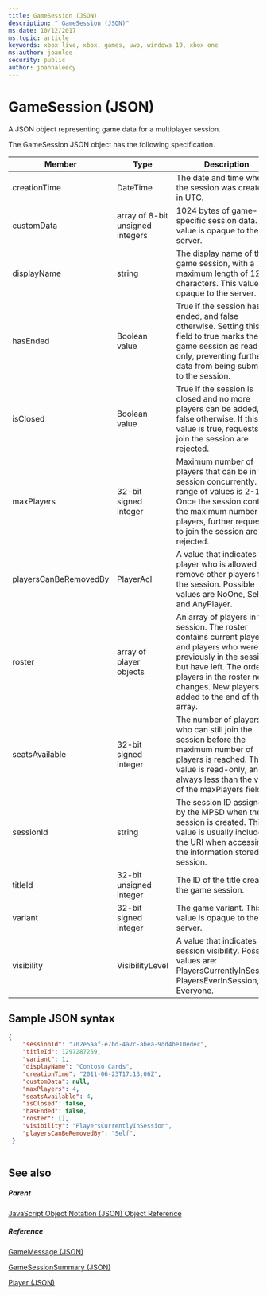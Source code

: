 ```yaml
---
title: GameSession (JSON)
description: " GameSession (JSON)"
ms.date: 10/12/2017
ms.topic: article
keywords: xbox live, xbox, games, uwp, windows 10, xbox one
ms.author: joanlee
security: public
author: joannaleecy
---
```


# GameSession (JSON)
A JSON object representing game data for a multiplayer session. 
<a id="ID4ER"></a>

  
 
The GameSession JSON object has the following specification.
 
| Member| Type| Description| 
| --- | --- | --- | 
| creationTime| DateTime| The date and time when the session was created, in UTC. | 
| customData| array of 8-bit unsigned integers| 1024 bytes of game-specific session data. This value is opaque to the server. | 
| displayName| string| The display name of the game session, with a maximum length of 128 characters. This value is opaque to the server. | 
| hasEnded| Boolean value| True if the session has ended, and false otherwise. Setting this field to true marks the game session as read-only, preventing further data from being submitted to the session. | 
| isClosed| Boolean value| True if the session is closed and no more players can be added, and false otherwise. If this value is true, requests to join the session are rejected. | 
| maxPlayers| 32-bit signed integer| Maximum number of players that can be in the session concurrently. The range of values is 2-16. Once the session contains the maximum number of players, further requests to join the session are rejected. | 
| playersCanBeRemovedBy| PlayerAcl| A value that indicates the player who is allowed to remove other players from the session. Possible values are NoOne, Self, and AnyPlayer. | 
| roster| array of player objects| An array of players in the session. The roster contains current players and players who were previously in the session, but have left. The order of players in the roster never changes. New players are added to the end of the array. | 
| seatsAvailable| 32-bit signed integer| The number of players who can still join the session before the maximum number of players is reached. This value is read-only, and is always less than the value of the maxPlayers field. | 
| sessionId| string| The session ID assigned by the MPSD when the session is created. This value is usually included in the URI when accessing the information stored in a session.| 
| titleId| 32-bit unsigned integer| The ID of the title creating the game session.| 
| variant| 32-bit signed integer| The game variant. This value is opaque to the server.| 
| visibility| VisibilityLevel| A value that indicates session visibility. Possible values are: PlayersCurrentlyInSession, PlayersEverInSession, and Everyone.| 
  
<a id="ID4EEF"></a>

 
## Sample JSON syntax
 

```json
{
    "sessionId": "702e5aaf-e7bd-4a7c-abea-9dd4be10edec",
    "titleId": 1297287259,
    "variant": 1,
    "displayName": "Contoso Cards",
    "creationTime": "2011-06-23T17:13:06Z",
    "customData": null,
    "maxPlayers": 4,
    "seatsAvailable": 4,
    "isClosed": false,
    "hasEnded": false,
    "roster": [],
    "visibility": "PlayersCurrentlyInSession",
    "playersCanBeRemovedBy": "Self",
 }
    
```

  
<a id="ID4ENF"></a>

 
## See also
 
<a id="ID4EPF"></a>

 
##### Parent 

[JavaScript Object Notation (JSON) Object Reference](atoc-xboxlivews-reference-json.md)

  
<a id="ID4EZF"></a>

 
##### Reference 

[GameMessage (JSON)](json-gamemessage.md)

 [GameSessionSummary (JSON)](json-gamesessionsummary.md)

 [Player (JSON)](json-player.md)

   